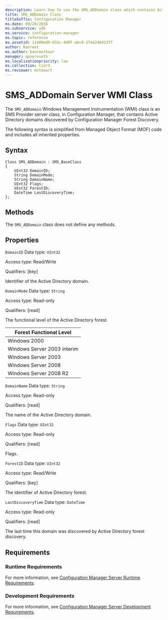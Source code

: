 ```yaml
---
description: Learn how to use the SMS_ADDomain class which contains Active Directory domains discovered by Configuration Manager Forest Discovery.
title: SMS_ADDomain Class
titleSuffix: Configuration Manager
ms.date: 09/20/2016
ms.subservice: sdk
ms.service: configuration-manager
ms.topic: reference
ms.assetid: 11409ed9-d32c-4d0f-abc8-1fee24641377
author: Banreet
ms.author: banreetkaur
manager: apoorvseth
ms.localizationpriority: low
ms.collection: tier3
ms.reviewer: mstewart
---
```

# SMS_ADDomain Server WMI Class
The `SMS_ADDomain` Windows Management Instrumentation (WMI) class is an SMS Provider server class, in Configuration Manager, that contains Active Directory domains discovered by Configuration Manager Forest Discovery.

 The following syntax is simplified from Managed Object Format (MOF) code and includes all inherited properties.

## Syntax

```
Class SMS_ADDomain : SMS_BaseClass
{
    UInt32 DomainID;
    String DomainMode;
    String DomainName;
    UInt32 Flags;
    UInt32 ForestID;
    DateTime LastDiscoveryTime;
};
```

## Methods
 The `SMS_ADDomain` class does not define any methods.

## Properties
 `DomainID`
 Data type: `UInt32`

 Access type: Read/Write

 Qualifiers: [key]

 Identifier of the Active Directory domain.

 `DomainMode`
 Data type: `String`

 Access type: Read-only

 Qualifiers: [read]

 The functional level of the Active Directory forest.

|Forest Functional Level|
|-----------------------------|
|Windows 2000|
|Windows Server 2003 interim|
|Windows Server 2003|
|Windows Server 2008|
|Windows Server 2008 R2|

 `DomainName`
 Data type: `String`

 Access type: Read-only

 Qualifiers: [read]

 The name of the Active Directory domain.

 `Flags`
 Data type: `UInt32`

 Access type: Read-only

 Qualifiers: [read]

 Flags.

 `ForestID`
 Data type: `UInt32`

 Access type: Read/Write

 Qualifiers: [key]

 The identifier of Active Directory forest.

 `LastDiscoveryTime`
 Data type: `DateTime`

 Access type: Read-only

 Qualifiers: [read]

 The last time this domain was discovered by Active Directory forest discovery.

## Requirements

### Runtime Requirements
 For more information, see [Configuration Manager Server Runtime Requirements](../../../../../develop/core/reqs/server-runtime-requirements.md).

### Development Requirements
 For more information, see [Configuration Manager Server Development Requirements](../../../../../develop/core/reqs/server-development-requirements.md).
